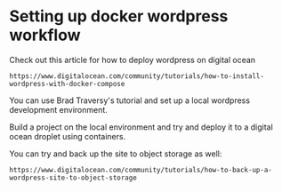 # Setting up docker wordpress workflow

Check out this article for how to deploy wordpress on digital ocean

    https://www.digitalocean.com/community/tutorials/how-to-install-wordpress-with-docker-compose

You can use Brad Traversy's tutorial and set up a local wordpress development environment.

Build a project on the local environment and try and deploy it to a digital ocean droplet using containers.

You can try and back up the site to object storage as well:

    https://www.digitalocean.com/community/tutorials/how-to-back-up-a-wordpress-site-to-object-storage